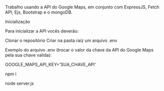 Trabalho usando a API do Google Maps, em conjunto com ExpressJS, Fetch API, Ejs, Bootstrap e o mongoDB.

Inicialização

Para inicializar a API vocês deverão:

Clonar o repositório
Criar na pasta raiz um arquivo .env

Exemplo do arquivo .env (trocar o valor da chave da API do Google Maps pela sua chave valida):

GOOGLE_MAPS_API_KEY='SUA_CHAVE_API'

npm i

node server.js
